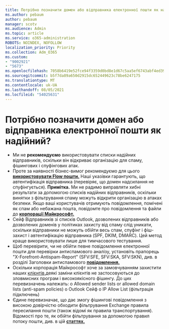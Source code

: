 ```yaml
---
title: Потрібно позначити домен або відправника електронної пошти як надійний?
ms.author: pebaum
author: pebaum
manager: scotv
ms.audience: Admin
ms.topic: article
ms.service: o365-administration
ROBOTS: NOINDEX, NOFOLLOW
localization_priority: Priority
ms.collection: Adm_O365
ms.custom:
- "9002921"
- "5673"
ms.openlocfilehash: 7058b6419e52fce94f3359d0bd8e1d67c5aa5ef6743abf4ed39f45bad49e1d07
ms.sourcegitcommit: b5f7da89a650d2915dc652449623c78be6247175
ms.translationtype: MT
ms.contentlocale: uk-UA
ms.lasthandoff: 08/05/2021
ms.locfileid: "54025631"
---
```

# <a name="need-to-mark-a-domain-or-email-sender-safe"></a>Потрібно позначити домен або відправника електронної пошти як надійний?

- Ми не **рекомендуємо** використовувати списки надійних відправників, оскільки він відкриває організацію для спаму, фішингових і спуфінгових атак.
- Проте за наявності бізнес-вимог рекомендуємо для цього **[використовувати Flow пошти.](https://docs.microsoft.com/microsoft-365/security/office-365-security/create-safe-sender-lists-in-office-365?view=o365-worldwide#recommended-use-mail-flow-rules)**  Наші указівки гарантують, що автентифікація відправника (перевіряє, що домен надсилання не спуфінгується). **Примітка.** Ми не радимо виправляти хибні результати за допомогою списків надійних відправників, оскільки винятки з фільтрування спаму можуть відкрити організацію в атаках безпеки. Якщо ваші користувачів отримують повідомлення, помічені як спам або небажана пошта, повідомте про повідомлення та файли до **[корпорації Майкрософт.](https://protection.office.com/reportsubmission)**
- Сейф Відправників зі списків Outlook, дозволених відправників або дозволених доменів у політиках захисту від спаму слід уникати, оскільки відправники не можуть обійти весь спам, спуфінг і фіш-захист і автентифікацію відправника (SPF, DKIM, DMARC).  Цей метод краще використовувати лише для тимчасового тестування.
- Щоб перевірити, чи не обійти певне повідомлення електронної пошти для перевірки антиспамового аналізу, установіть прапорець "X-Forefront-Antispam-Report" (SFV:SFE, SFV:SKA, SFV:SKN), див. в розділі Заголовки антиспамового **[повідомлення.](https://docs.microsoft.com/microsoft-365/security/office-365-security/anti-spam-message-headers)**
- Оскільки корпорація Майкрософт хоче за замовчуванням захистити наших [клієнтів,](https://docs.microsoft.com/microsoft-365/security/office-365-security/secure-by-default#exceptions)деякі заміни клієнтів не застосовуються до зловмисних програм і високоякісного фішингу. До цих перевизначень належать: o Allowed sender lists or allowed domain lists (anti-spam policies) o Outlook Сейф o IP Allow List (фільтрація підключень) 
- Єдине перевизначає, що дає змогу фішингові повідомлення з високою довірчістю обходити фільтрування Exchange правила пересилання пошти (також відомі як правила транспортування). Відомості про те, як обійти фільтрування за допомогою правил потоку пошти, див. в цій **[статтях.](https://docs.microsoft.com/microsoft-365/security/office-365-security/use-mail-flow-rules-to-set-the-spam-confidence-level-scl-in-messages)**